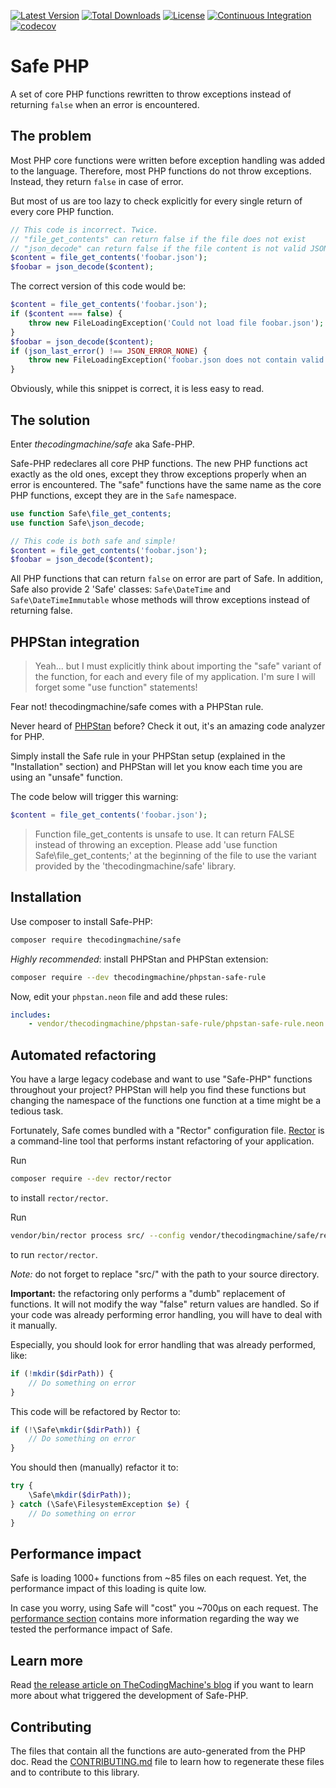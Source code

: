 [![Latest Version](https://poser.pugx.org/thecodingmachine/safe/v/stable.svg)](https://packagist.org/packages/thecodingmachine/safe)
[![Total Downloads](https://poser.pugx.org/thecodingmachine/safe/downloads.svg)](https://packagist.org/packages/thecodingmachine/safe)
[![License](https://poser.pugx.org/thecodingmachine/safe/license.svg)](https://packagist.org/packages/thecodingmachine/safe)
[![Continuous Integration](https://github.com/thecodingmachine/safe/workflows/Continuous%20Integration/badge.svg)](https://github.com/thecodingmachine/safe/actions)
[![codecov](https://codecov.io/gh/thecodingmachine/safe/branch/master/graph/badge.svg)](https://codecov.io/gh/thecodingmachine/safe)

Safe PHP
========

A set of core PHP functions rewritten to throw exceptions instead of returning `false` when an error is encountered.

## The problem

Most PHP core functions were written before exception handling was added to the language. Therefore, most PHP functions
do not throw exceptions. Instead, they return `false` in case of error.

But most of us are too lazy to check explicitly for every single return of every core PHP function.

```php
// This code is incorrect. Twice.
// "file_get_contents" can return false if the file does not exist
// "json_decode" can return false if the file content is not valid JSON
$content = file_get_contents('foobar.json');
$foobar = json_decode($content);
```

The correct version of this code would be:

```php
$content = file_get_contents('foobar.json');
if ($content === false) {
    throw new FileLoadingException('Could not load file foobar.json');
}
$foobar = json_decode($content);
if (json_last_error() !== JSON_ERROR_NONE) {
    throw new FileLoadingException('foobar.json does not contain valid JSON: '.json_last_error_msg());
}
```

Obviously, while this snippet is correct, it is less easy to read.

## The solution

Enter *thecodingmachine/safe* aka Safe-PHP.

Safe-PHP redeclares all core PHP functions. The new PHP functions act exactly as the old ones, except they
throw exceptions properly when an error is encountered. The "safe" functions have the same name as the core PHP
functions, except they are in the `Safe` namespace.

```php
use function Safe\file_get_contents;
use function Safe\json_decode;

// This code is both safe and simple!
$content = file_get_contents('foobar.json');
$foobar = json_decode($content);
```

All PHP functions that can return `false` on error are part of Safe.
In addition, Safe also provide 2 'Safe' classes: `Safe\DateTime` and `Safe\DateTimeImmutable` whose methods will throw exceptions instead of returning false.

## PHPStan integration

> Yeah... but I must explicitly think about importing the "safe" variant of the function, for each and every file of my application.
> I'm sure I will forget some "use function" statements!

Fear not! thecodingmachine/safe comes with a PHPStan rule.

Never heard of [PHPStan](https://github.com/phpstan/phpstan) before?
Check it out, it's an amazing code analyzer for PHP.

Simply install the Safe rule in your PHPStan setup (explained in the "Installation" section) and PHPStan will let you know each time you are using an "unsafe" function.

The code below will trigger this warning:

```php
$content = file_get_contents('foobar.json');
```

> Function file_get_contents is unsafe to use. It can return FALSE instead of throwing an exception. Please add 'use function Safe\\file_get_contents;' at the beginning of the file to use the variant provided by the 'thecodingmachine/safe' library.

## Installation

Use composer to install Safe-PHP:

```bash
composer require thecodingmachine/safe
```

*Highly recommended*: install PHPStan and PHPStan extension:

```bash
composer require --dev thecodingmachine/phpstan-safe-rule
```

Now, edit your `phpstan.neon` file and add these rules:

```yml
includes:
    - vendor/thecodingmachine/phpstan-safe-rule/phpstan-safe-rule.neon
```

## Automated refactoring

You have a large legacy codebase and want to use "Safe-PHP" functions throughout your project? PHPStan will help you
find these functions but changing the namespace of the functions one function at a time might be a tedious task.

Fortunately, Safe comes bundled with a "Rector" configuration file. [Rector](https://github.com/rectorphp/rector) is a command-line
tool that performs instant refactoring of your application.

Run

```bash
composer require --dev rector/rector
```

to install `rector/rector`.

Run

```bash
vendor/bin/rector process src/ --config vendor/thecodingmachine/safe/rector-migrate.php
```

to run `rector/rector`.

*Note:* do not forget to replace "src/" with the path to your source directory.

**Important:** the refactoring only performs a "dumb" replacement of functions. It will not modify the way
"false" return values are handled. So if your code was already performing error handling, you will have to deal
with it manually.

Especially, you should look for error handling that was already performed, like:

```php
if (!mkdir($dirPath)) {
    // Do something on error
}
```

This code will be refactored by Rector to:

```php
if (!\Safe\mkdir($dirPath)) {
    // Do something on error
}
```

You should then (manually) refactor it to:

```php
try {
    \Safe\mkdir($dirPath));
} catch (\Safe\FilesystemException $e) {
    // Do something on error
}
```

## Performance impact

Safe is loading 1000+ functions from ~85 files on each request. Yet, the performance impact of this loading is quite low.

In case you worry, using Safe will "cost" you ~700µs on each request. The [performance section](performance/README.md)
contains more information regarding the way we tested the performance impact of Safe.

## Learn more

Read [the release article on TheCodingMachine's blog](https://thecodingmachine.io/introducing-safe-php) if you want to
learn more about what triggered the development of Safe-PHP.

## Contributing

The files that contain all the functions are auto-generated from the PHP doc.
Read the [CONTRIBUTING.md](CONTRIBUTING.md) file to learn how to regenerate these files and to contribute to this library.
